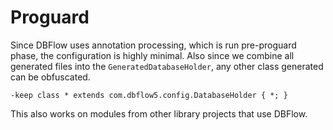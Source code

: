 # Proguard

Since DBFlow uses annotation processing, which is run pre-proguard phase, the configuration is highly minimal. Also since we combine all generated files into the `GeneratedDatabaseHolder`, any other class generated can be obfuscated.

```
-keep class * extends com.dbflow5.config.DatabaseHolder { *; }
```

This also works on modules from other library projects that use DBFlow.

